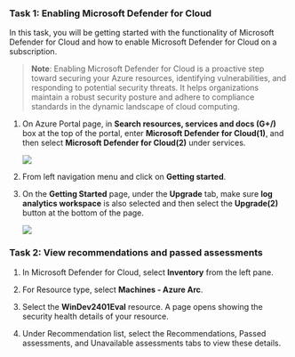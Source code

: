 ### Task 1: Enabling Microsoft Defender for Cloud
In this task, you will be getting started with the functionality of Microsoft Defender for Cloud and how to enable Microsoft Defender for Cloud on a subscription.

   >**Note**: Enabling Microsoft Defender for Cloud is a proactive step toward securing your Azure resources, identifying vulnerabilities, and responding to potential security threats. It helps organizations maintain a robust security posture and adhere to compliance standards in the dynamic landscape of cloud computing.

1.  On Azure Portal page, in **Search resources, services and docs (G+/)** box at the top of the portal, enter **Microsoft Defender for Cloud(1)**, and then select **Microsoft Defender for Cloud(2)** under services.

    ![](../media/ns232.png)

1. From left navigation menu and click on **Getting started**.

1. On the **Getting Started** page, under the **Upgrade** tab, make sure **log analytics workspace** is also selected and then select the **Upgrade(2)** button at the bottom of the page.

    ![](../media/ns22.png)

### Task 2: View recommendations and passed assessments

1. In Microsoft Defender for Cloud, select **Inventory** from the left pane.

1. For Resource type, select **Machines - Azure Arc**.

1. Select the **WinDev2401Eval** resource. A page opens showing the security health details of your resource.

1. Under Recommendation list, select the Recommendations, Passed assessments, and Unavailable assessments tabs to view these details.
